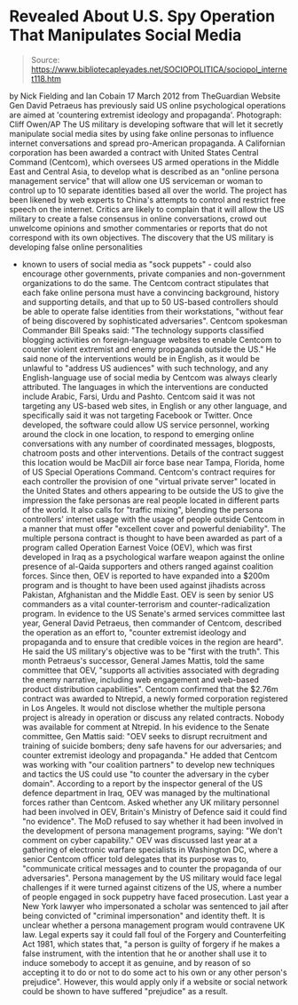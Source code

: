 # Revealed About U.S. Spy Operation That Manipulates Social Media

> Source: https://www.bibliotecapleyades.net/SOCIOPOLITICA/sociopol_internet118.htm

by Nick Fielding and Ian Cobain
17 March 2012
from
TheGuardian Website
Gen David Petraeus
has previously said US online
psychological operations
are aimed at 'countering
extremist ideology and propaganda'.
Photograph: Cliff Owen/AP
The US military is developing software that will
let it secretly manipulate social media sites by using fake online personas
to influence internet conversations and spread pro-American propaganda.
A Californian corporation has been awarded a contract with United States
Central Command (Centcom),
which oversees US armed operations in the Middle East and Central Asia, to
develop what is described as an "online persona management service" that
will allow one US serviceman or woman to control up to 10 separate
identities based all over the world.
The project has been likened by web experts to China's attempts to control
and restrict free speech on the internet. Critics are likely to complain
that it will allow the US military to create a false consensus in online
conversations, crowd out unwelcome opinions and smother commentaries or
reports that do not correspond with its own objectives.
The discovery that the US military is developing false online personalities
- known to users of social media as "sock puppets" - could also encourage
other governments, private companies and non-government organizations to do
the same.
The Centcom contract stipulates that each fake online persona must have a
convincing background, history and supporting details, and that up to 50
US-based controllers should be able to operate false identities from their
workstations,
"without fear of being discovered by
sophisticated adversaries".
Centcom spokesman Commander Bill Speaks
said:
"The technology supports classified blogging
activities on foreign-language websites to enable Centcom to counter
violent extremist and enemy propaganda outside the US."
He said none of the interventions would be in
English, as it would be unlawful to "address US audiences" with such
technology, and any English-language use of social media by Centcom was
always clearly attributed.
The languages in which the interventions are
conducted include Arabic, Farsi, Urdu and Pashto.
Centcom said it was not targeting any US-based web sites, in English or any
other language, and specifically said it was not targeting
Facebook or Twitter.
Once developed, the software could allow US service personnel, working
around the clock in one location, to respond to emerging online
conversations with any number of coordinated messages, blogposts, chatroom
posts and other interventions. Details of the contract suggest this location
would be MacDill air force base near Tampa, Florida, home of US Special
Operations Command.
Centcom's contract requires for each controller the provision of one
"virtual private server" located in the United States and others appearing
to be outside the US to give the impression the fake personas are real
people located in different parts of the world.
It also calls for "traffic mixing", blending the persona controllers'
internet usage with the usage of people outside Centcom in a manner that
must offer "excellent cover and powerful deniability".
The multiple persona contract is thought to have been awarded as part of a
program called Operation Earnest Voice (OEV),
which was first developed in Iraq as a psychological warfare weapon against
the online presence of al-Qaida supporters and others ranged against
coalition forces.
Since then, OEV is reported to have expanded
into a $200m program and is thought to have been used against jihadists
across Pakistan, Afghanistan and the Middle East.
OEV is seen by senior US commanders as a vital counter-terrorism and
counter-radicalization program. In evidence to the US Senate's armed
services committee last year, General David Petraeus, then commander of
Centcom, described the operation as an effort to,
"counter
extremist ideology and propaganda and to ensure that credible
voices in the region are heard".
He said the US military's objective was to be
"first with the truth".
This month Petraeus's successor, General James Mattis, told the same
committee
that OEV,
"supports all activities associated with
degrading the enemy narrative, including web engagement and web-based
product distribution capabilities".
Centcom confirmed that the $2.76m contract was
awarded to Ntrepid, a newly formed corporation registered in Los Angeles. It
would not disclose whether the multiple persona project is already in
operation or discuss any related contracts.
Nobody was available for comment at Ntrepid.
In his evidence to the Senate committee, Gen Mattis said:
"OEV seeks to disrupt recruitment and
training of suicide bombers; deny safe havens for our adversaries; and
counter extremist ideology and propaganda."
He added that Centcom was working with "our
coalition partners" to develop new techniques and tactics the US could
use "to counter the adversary in the cyber domain".
According to a report by the inspector general
of the US defence department in Iraq,
OEV was managed by the multinational forces
rather than Centcom. Asked whether any UK military personnel had been
involved in OEV, Britain's Ministry of Defence said it could find "no
evidence".
The MoD refused to say whether it had been
involved in the development of persona management programs, saying:
"We don't comment on cyber capability."
OEV was discussed last year at a
gathering of electronic warfare specialists
in Washington DC, where a senior Centcom officer told delegates that its
purpose was to,
"communicate critical messages and to
counter the propaganda of our adversaries".
Persona management by the US military would face
legal challenges if it were turned against citizens of the US, where a
number of people engaged in sock puppetry have faced prosecution.
Last year a New York lawyer who impersonated a scholar was sentenced to jail
after being convicted of "criminal
impersonation" and identity theft. It is unclear whether a
persona management program would contravene UK law.
Legal experts say it could fall foul of the
Forgery and Counterfeiting Act 1981, which states that,
"a person is guilty of forgery if he makes a
false instrument, with the intention that he or another shall use it to
induce somebody to accept it as genuine, and by reason of so accepting
it to do or not to do some act to his own or any other person's
prejudice".
However, this would apply only if a website or
social network could be shown to have suffered "prejudice" as a result.
